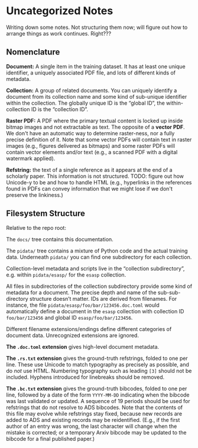 # Uncategorized Notes

Writing down some notes. Not structuring them now; will figure out how to
arrange things as work continues. Right???


## Nomenclature

**Document:** A single item in the training dataset. It has at least one unique
identifier, a uniquely associated PDF file, and lots of different kinds of
metadata.

**Collection:** A group of related documents. You can uniquely identify a
document from its collection name and some kind of sub-unique identifier within
the collection. The globally unique ID is the “global ID”, the within-collection
ID is the “collection ID”.

**Raster PDF:** A PDF where the primary textual content is locked up inside
bitmap images and not extractable as text. The opposite of a **vector PDF**. We
don't have an automatic way to determine raster-ness, nor a fully precise
definition of it. Note that some vector PDFs will contain text in raster images
(e.g., figures delivered as bitmaps) and some raster PDFs will contain vector
elements and/or text (e.g., a scanned PDF with a digital watermark applied).

**Refstring:** the text of a single reference as it appears at the end of a
scholarly paper. This information is not structured. TODO: figure out how
Unicode-y to be and how to handle HTML (e.g., hyperlinks in the references found
in PDFs can convey information that we might lose if we don't preserve the
linkiness.)


## Filesystem Structure

Relative to the repo root:

The `docs/` tree contains this documentation.

The `pidata/` tree contains a mixture of Python code and the actual
training data. Underneath `pidata/` you can find one subdirectory for each
collection.

Collection-level metadata and scripts live in the “collection subdirectory”, e.g.
within `pidata/esasp/` for the `esasp` collection.

All files in subdirectories of the collection subdirectory provide some kind of
metadata for a document. The precise depth and name of the sub-sub-directory
structure doesn’t matter. IDs are derived from filenames. For instance, the file
`pidata/esasp/foo/bar/123456.doc.toml` would automatically define a
document in the `esasp` collection with collection ID `foo/bar/123456` and global
ID `esasp/foo/bar/123456`.

Different filename extensions/endings define different categories of document
data. Unrecognized extensions are ignored.

**The `.doc.toml` extension** gives high-level document metadata.

**The `.rs.txt` extension** gives the ground-truth refstrings, folded to one per
line. These use Unicode to match typography as precisely as possible, and do
*not* use HTML. Numbering typography such as leading `[3]` should not be
included. Hyphens introduced for linebreaks should be removed.

**The `.bc.txt` extension** gives the ground-truth bibcodes, folded to one per
line, followed by a date of the form `YYYY-MM-DD` indicating when the bibcode
was last validated or updated. A sequence of 19 periods should be used for
refstrings that do not resolve to ADS bibcodes. Note that the contents of this
file may evolve while refstrings stay fixed, because new records are added to
ADS and existing records may be reidentified. (E.g., if the first author of an
entry was wrong, the last character will change when the mistake is corrected;
or a temporary Arxiv bibcode may be updated to the bibcode for a final published
paper.)
